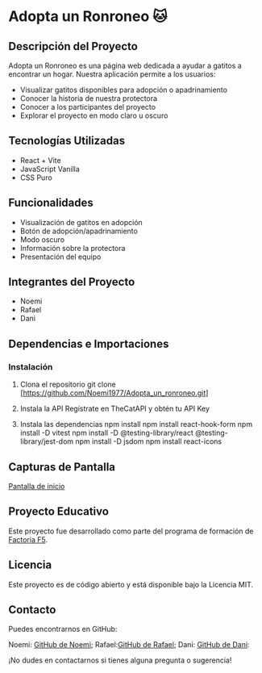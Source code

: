 # Adopta un Ronroneo 🐱

## Descripción del Proyecto

Adopta un Ronroneo es una página web dedicada a ayudar a gatitos a encontrar un hogar.
Nuestra aplicación permite a los usuarios:

- Visualizar gatitos disponibles para adopción o apadrinamiento
- Conocer la historia de nuestra protectora
- Conocer a los participantes del proyecto
- Explorar el proyecto en modo claro u oscuro

## Tecnologías Utilizadas

- React + Vite
- JavaScript Vanilla
- CSS Puro

## Funcionalidades

- Visualización de gatitos en adopción
- Botón de adopción/apadrinamiento
- Modo oscuro
- Información sobre la protectora
- Presentación del equipo

## Integrantes del Proyecto

- Noemi
- Rafael
- Dani

## Dependencias e Importaciones

### Instalación

1. Clona el repositorio
git clone [https://github.com/Noemi1977/Adopta_un_ronroneo.git]

2. Instala la API
Regístrate en TheCatAPI y obtén tu API Key

3. Instala las dependencias
npm install
npm install react-hook-form
npm install -D vitest
npm install -D @testing-library/react @testing-library/jest-dom
npm install -D jsdom
npm install react-icons

## Capturas de Pantalla

[Pantalla de inicio](public\captura_Inicio.png)

## Proyecto Educativo

Este proyecto fue desarrollado como parte del programa de formación de [Factoria F5](https://factoriaf5.org/).

## Licencia

Este proyecto es de código abierto y está disponible bajo la Licencia MIT.

## Contacto

Puedes encontrarnos en GitHub:

Noemi: [GitHub de Noemi](https://github.com/Noemi1977);
Rafael:[GitHub de Rafael](https://github.com/FaloCurso);
Dani: [GitHub de Dani](https://github.com/SaldaDani):

¡No dudes en contactarnos si tienes alguna pregunta o sugerencia!

